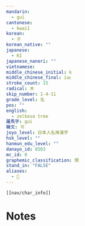 ```yaml
---
mandarin:
  - guī
cantonese:
  - kwai1
korean:
  - 규
korean_native: ""
japanese:
  - KI
japanese_nanori: ""
vietnamese:
middle_chinese_initial: k
middle_chinese_final: iuᴇ
stroke_count: 15
radical: 木
skip_number: 1-4-11
grade_level: 名
pos: ""
english:
  - zelkova tree
羅馬字: gui
韓文: 귀
joyo_level: 日本人名用漢字
hsk_level: ""
hanmun_edu_level: ""
danayo_id: 8503
mc_id: 0
graphemic_classification: 規
stand_in: "FALSE"
aliases:
  - 𬃀
---
```

```meta-bind-embed
[[nav/char_info]]
```

# Notes
